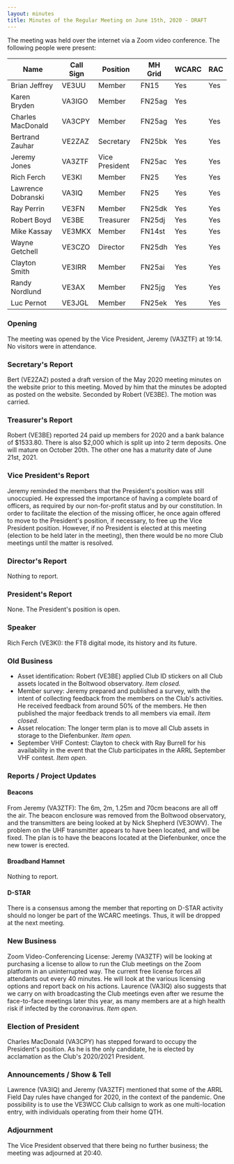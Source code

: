 ```yaml
---
layout: minutes
title: Minutes of the Regular Meeting on June 15th, 2020 - DRAFT
---
```

The meeting was held over the internet via a Zoom video conference.
The following people were present:

| Name                   | Call Sign  | Position         | MH Grid | WCARC | RAC |
|------------------------|------------|------------------|---------|-------|-----|
| Brian Jeffrey          | VE3UU      | Member           | FN15    | Yes   | Yes |
| Karen Bryden           | VA3IGO     | Member           | FN25ag  | Yes   |     |
| Charles MacDonald      | VA3CPY     | Member           | FN25ag  | Yes   | Yes |
| Bertrand Zauhar        | VE2ZAZ     | Secretary        | FN25bk  | Yes   | Yes |
| Jeremy Jones           | VA3ZTF     | Vice President   | FN25ac  | Yes   | Yes |
| Rich Ferch             | VE3KI      | Member           | FN25    | Yes   | Yes |
| Lawrence Dobranski     | VA3IQ      | Member           | FN25    | Yes   | Yes |
| Ray Perrin             | VE3FN      | Member           | FN25dk  | Yes   | Yes |
| Robert Boyd            | VE3BE      | Treasurer        | FN25dj  | Yes   | Yes |
| Mike Kassay            | VE3MKX     | Member           | FN14st  | Yes   | Yes |
| Wayne Getchell         | VE3CZO     | Director         | FN25dh  | Yes   | Yes |
| Clayton Smith          | VE3IRR     | Member           | FN25ai  | Yes   | Yes |
| Randy Nordlund         | VE3AX      | Member           | FN25jg  | Yes   | Yes |
| Luc Pernot             | VE3JGL     | Member           | FN25ek  | Yes   | Yes |

### Opening

The meeting was opened by the Vice President, Jeremy (VA3ZTF) at 19:14.
No visitors were in attendance.

### Secretary's Report

Bert (VE2ZAZ) posted a draft version of the May 2020 meeting minutes on the website prior to this meeting. Moved by him that the minutes be adopted as posted on the website. Seconded by Robert (VE3BE). The motion was carried.

### Treasurer's Report

Robert (VE3BE) reported 24 paid up members for 2020 and a bank balance of $1533.80. There is also $2,000 which is split up into 2 term deposits. One will mature on October 20th. The other one has a maturity date of June 21st, 2021.

### Vice President's Report

Jeremy reminded the members that the President's position was still unoccupied. He expressed the importance of having a complete board of officers, as required by our non-for-profit status and by our constitution. In order to facilitate the election of the missing officer, he once again offered to move to the President's position, if necessary, to free up the Vice President position. However, if no President is elected at this meeting (election to be held later in the meeting), then there would be no more Club meetings until the matter is resolved.

### Director's Report

Nothing to report.

### President's Report

None. The President's position is open.

### Speaker

Rich Ferch (VE3KI): the FT8 digital mode, its history and its future.

### Old Business

- Asset identification: Robert (VE3BE) applied Club ID stickers on all Club assets located in the Boltwood observatory. *Item closed.*
- Member survey: Jeremy prepared and published a survey, with the intent of collecting feedback from the members on the Club's activities. He received feedback from around 50% of the members. He then published the major feedback trends to all members via email. *Item closed.*
- Asset relocation: The longer term plan is to move all Club assets in storage to the Diefenbunker. *Item open.*
- September VHF Contest: Clayton to check with Ray Burrell for his availability in the event that the Club participates in the ARRL September VHF contest. *Item open.*

### Reports / Project Updates

#### Beacons

From Jeremy (VA3ZTF): The 6m, 2m, 1.25m and 70cm beacons are all off the air. The beacon enclosure was removed from the Boltwood observatory, and the transmitters are being looked at by Nick Shepherd (VE3OWV). The problem on the UHF transmitter appears to have been located, and will be fixed. The plan is to have the beacons located at the Diefenbunker, once the new tower is erected.

#### Broadband Hamnet

Nothing to report.

#### D-STAR

There is a consensus among the member that reporting on D-STAR activity should no longer be part of the WCARC meetings. Thus, it will be dropped at the next meeting.

### New Business

Zoom Video-Conferencing License: Jeremy (VA3ZTF) will be looking at purchasing a license to allow to run the Club meetings on the Zoom platform in an uninterrupted way. The current free license forces all attendants out every 40 minutes. He will look at the various licensing options and report back on his actions. Laurence (VA3IQ) also suggests that we carry on with broadcasting the Club meetings even after we resume the face-to-face meetings later this year, as many members are at a high health risk if infected by the coronavirus. *Item open.*

### Election of President

Charles MacDonald (VA3CPY) has stepped forward to occupy the President's position. As he is the only candidate, he is elected by acclamation as the Club's 2020/2021 President.

### Announcements / Show & Tell

Lawrence (VA3IQ) and Jeremy (VA3ZTF) mentioned that some of the ARRL Field Day rules have changed for 2020, in the context of the pandemic. One possibility is to use the VE3WCC Club callsign to work as one multi-location entry, with individuals operating from their home QTH.

### Adjournment

The Vice President observed that there being no further business; the meeting was adjourned at 20:40.
